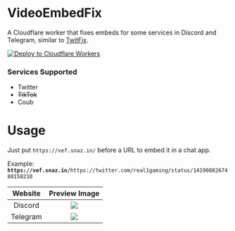 # VideoEmbedFix
A Cloudflare worker that fixes embeds for some services in Discord and Telegram, similar to [TwitFix](https://github.com/robinuniverse/TwitFix).

[![Deploy to Cloudflare Workers](https://deploy.workers.cloudflare.com/button)](https://deploy.workers.cloudflare.com/?url=https://github.com/Snazzah/VideoEmbedFix)

### Services Supported
- Twitter
- ~~TikTok~~
- Coub

# Usage
Just put `https://vef.snaz.in/` before a URL to embed it in a chat app.

Example: **`https://vef.snaz.in/`**`https://twitter.com/real1gaming/status/1419088267480158210`

| Website | Preview Image |
|:-:|:-:|
| Discord | ![](https://get.snaz.in/2RGPqZ8.png) |
| Telegram | ![](https://get.snaz.in/3NTNJX9.png) |

